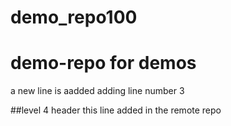 # demo_repo100
 # demo-repo for demos
 a new line is aadded
 adding line number 3

 ##level 4 header
 this line added in the remote repo
